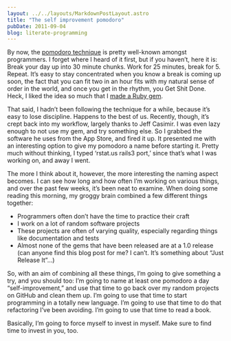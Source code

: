 ```yaml
---
layout: ../../layouts/MarkdownPostLayout.astro
title: "The self improvement pomodoro"
pubDate: 2011-09-04
blog: literate-programming
---
```



By now, the [pomodoro technique](http://www.pomodorotechnique.com/) is pretty well-known amongst programmers. I forget where I heard of it first, but if you haven’t, here it is: Break your day up into 30 minute chunks. Work for 25 minutes, break for 5. Repeat. It’s easy to stay concentrated when you know a break is coming up soon, the fact that you can fit two in an hour fits with my natural sense of order in the world, and once you get in the rhythm, you Get Shit Done. Heck, I liked the idea so much that I [made a Ruby gem](http://rubygems.org/gems/pomodoro).

That said, I hadn’t been following the technique for a while, because it’s easy to lose discipline. Happens to the best of us. Recently, though, it’s crept back into my workflow, largely thanks to Jeff Casimir. I was even lazy enough to not use my gem, and try something else. So I grabbed the software he uses from the App Store, and fired it up. It presented me with an interesting option to give my pomodoro a name before starting it. Pretty much without thinking, I typed ‘rstat.us rails3 port,’ since that’s what I was working on, and away I went.

The more I think about it, however, the more interesting the naming aspect becomes. I can see how long and how often I’m working on various things, and over the past few weeks, it’s been neat to examine. When doing some reading this morning, my groggy brain combined a few different things together:

- Programmers often don’t have the time to practice their craft
- I work on a lot of random software projects
- These projects are often of varying quality, especially regarding things like documentation and tests
- Almost none of the gems that have been released are at a 1.0 release (can anyone find this blog post for me? I can’t. It’s something about “Just Release It”…)

So, with an aim of combining all these things, I’m going to give something a try, and you should too: I’m going to name at least one pomodoro a day “self-improvement,” and use that time to go back over my random projects on GitHub and clean them up. I’m going to use that time to start programming in a totally new language. I’m going to use that time to do that refactoring I’ve been avoiding. I’m going to use that time to read a book.

Basically, I’m going to force myself to invest in myself. Make sure to find time to invest in you, too.
